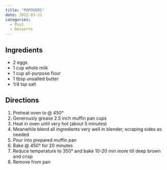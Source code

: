 ```yaml
---
title: "POPOVERS"
date: 2022-03-21
categories:
  - Post
  - Desserts
---
```



## Ingredients

* 2 eggs
* 1 cup whole milk
* 1 cup all-purpose flour
* 1 tbsp unsalted butter
* 1/4 tsp salt

## Directions
1. Preheat oven to @ 450°
2. Generously grease 2.5 inch muffin pan cups
3. Heat in oven until very hot (about 5 minutes)
4. Meanwhile blend all ingredients very well in blender, scraping sides as needed
5. Pour into prepared muffin pan
6. Bake @ 450° for 20 minutes
7. Reduce temperature to 350° and bake 10-20 min more till deep brown and crisp
8. Remove from pan

